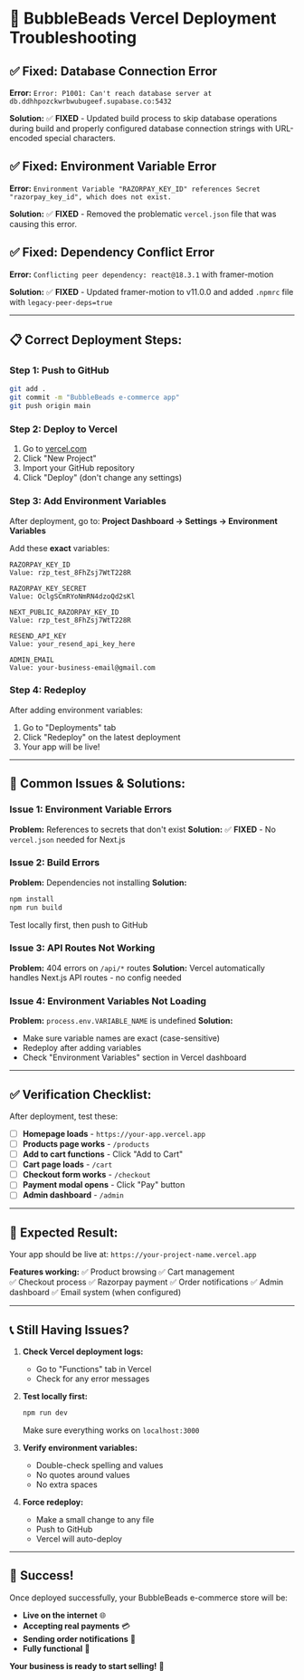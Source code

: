 # 🚀 BubbleBeads Vercel Deployment Troubleshooting

## ✅ **Fixed: Database Connection Error**

**Error:** `Error: P1001: Can't reach database server at db.ddhhpozckwrbwubugeef.supabase.co:5432`

**Solution:** ✅ **FIXED** - Updated build process to skip database operations during build and properly configured database connection strings with URL-encoded special characters.

## ✅ **Fixed: Environment Variable Error**

**Error:** `Environment Variable "RAZORPAY_KEY_ID" references Secret "razorpay_key_id", which does not exist.`

**Solution:** ✅ **FIXED** - Removed the problematic `vercel.json` file that was causing this error.

## ✅ **Fixed: Dependency Conflict Error**

**Error:** `Conflicting peer dependency: react@18.3.1` with framer-motion

**Solution:** ✅ **FIXED** - Updated framer-motion to v11.0.0 and added `.npmrc` file with `legacy-peer-deps=true`

---

## 📋 **Correct Deployment Steps:**

### **Step 1: Push to GitHub**

```bash
git add .
git commit -m "BubbleBeads e-commerce app"
git push origin main
```

### **Step 2: Deploy to Vercel**

1. Go to [vercel.com](https://vercel.com)
2. Click "New Project"
3. Import your GitHub repository
4. Click "Deploy" (don't change any settings)

### **Step 3: Add Environment Variables**

After deployment, go to:
**Project Dashboard → Settings → Environment Variables**

Add these **exact** variables:

```
RAZORPAY_KEY_ID
Value: rzp_test_8FhZsj7WtT228R

RAZORPAY_KEY_SECRET
Value: OclgSCmRYoNmRN4dzoQd2sKl

NEXT_PUBLIC_RAZORPAY_KEY_ID
Value: rzp_test_8FhZsj7WtT228R

RESEND_API_KEY
Value: your_resend_api_key_here

ADMIN_EMAIL
Value: your-business-email@gmail.com
```

### **Step 4: Redeploy**

After adding environment variables:

1. Go to "Deployments" tab
2. Click "Redeploy" on the latest deployment
3. Your app will be live!

---

## 🚨 **Common Issues & Solutions:**

### **Issue 1: Environment Variable Errors**

**Problem:** References to secrets that don't exist
**Solution:** ✅ **FIXED** - No `vercel.json` needed for Next.js

### **Issue 2: Build Errors**

**Problem:** Dependencies not installing
**Solution:**

```bash
npm install
npm run build
```

Test locally first, then push to GitHub

### **Issue 3: API Routes Not Working**

**Problem:** 404 errors on `/api/*` routes
**Solution:** Vercel automatically handles Next.js API routes - no config needed

### **Issue 4: Environment Variables Not Loading**

**Problem:** `process.env.VARIABLE_NAME` is undefined
**Solution:**

- Make sure variable names are exact (case-sensitive)
- Redeploy after adding variables
- Check "Environment Variables" section in Vercel dashboard

---

## ✅ **Verification Checklist:**

After deployment, test these:

- [ ] **Homepage loads** - `https://your-app.vercel.app`
- [ ] **Products page works** - `/products`
- [ ] **Add to cart functions** - Click "Add to Cart"
- [ ] **Cart page loads** - `/cart`
- [ ] **Checkout form works** - `/checkout`
- [ ] **Payment modal opens** - Click "Pay" button
- [ ] **Admin dashboard** - `/admin`

---

## 🎯 **Expected Result:**

Your app should be live at: `https://your-project-name.vercel.app`

**Features working:**
✅ Product browsing
✅ Cart management  
✅ Checkout process
✅ Razorpay payment
✅ Order notifications
✅ Admin dashboard
✅ Email system (when configured)

---

## 📞 **Still Having Issues?**

1. **Check Vercel deployment logs:**
   - Go to "Functions" tab in Vercel
   - Check for any error messages

2. **Test locally first:**

   ```bash
   npm run dev
   ```

   Make sure everything works on `localhost:3000`

3. **Verify environment variables:**
   - Double-check spelling and values
   - No quotes around values
   - No extra spaces

4. **Force redeploy:**
   - Make a small change to any file
   - Push to GitHub
   - Vercel will auto-deploy

---

## 🎉 **Success!**

Once deployed successfully, your BubbleBeads e-commerce store will be:

- **Live on the internet** 🌐
- **Accepting real payments** 💳
- **Sending order notifications** 📧
- **Fully functional** 🚀

**Your business is ready to start selling!** 🎊
